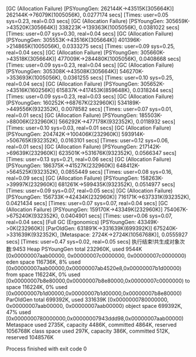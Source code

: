 [GC (Allocation Failure) [PSYoungGen: 262144K->43515K(305664K)] 262144K->76079K(1005056K), 0.0277174 secs] [Times: user=0.05 sys=0.23, real=0.03 secs] 
[GC (Allocation Failure) [PSYoungGen: 305659K->43520K(305664K)] 338223K->139363K(1005056K), 0.0381022 secs] [Times: user=0.07 sys=0.30, real=0.04 secs] 
[GC (Allocation Failure) [PSYoungGen: 305553K->43516K(305664K)] 401396K->214865K(1005056K), 0.0333275 secs] [Times: user=0.09 sys=0.25, real=0.04 secs] 
[GC (Allocation Failure) [PSYoungGen: 305660K->43518K(305664K)] 477009K->284480K(1005056K), 0.0408668 secs] [Times: user=0.09 sys=0.23, real=0.04 secs] 
[GC (Allocation Failure) [PSYoungGen: 305308K->43508K(305664K)] 546270K->353693K(1005056K), 0.0361255 secs] [Times: user=0.10 sys=0.25, real=0.04 secs] 
[GC (Allocation Failure) [PSYoungGen: 305652K->43516K(160256K)] 615837K->417453K(859648K), 0.0318244 secs] [Times: user=0.09 sys=0.23, real=0.03 secs] 
[GC (Allocation Failure) [PSYoungGen: 160252K->68767K(232960K)] 534189K->449556K(932352K), 0.0078582 secs] [Times: user=0.07 sys=0.01, real=0.01 secs] 
[GC (Allocation Failure) [PSYoungGen: 185503K->88006K(232960K)] 566292K->477178K(932352K), 0.0118932 secs] [Times: user=0.10 sys=0.03, real=0.01 secs] 
[GC (Allocation Failure) [PSYoungGen: 204742K->100406K(232960K)] 593914K->506765K(932352K), 0.0163101 secs] [Times: user=0.12 sys=0.06, real=0.01 secs] 
[GC (Allocation Failure) [PSYoungGen: 217142K->69639K(232960K)] 623501K->531676K(932352K), 0.0566347 secs] [Times: user=0.13 sys=0.21, real=0.06 secs] 
[GC (Allocation Failure) [PSYoungGen: 186375K->41527K(232960K)] 648412K->564525K(932352K), 0.0855449 secs] [Times: user=0.08 sys=0.16, real=0.09 secs] 
[GC (Allocation Failure) [PSYoungGen: 158263K->39997K(232960K)] 681261K->599435K(932352K), 0.0514977 secs] [Times: user=0.09 sys=0.07, real=0.05 secs] 
[GC (Allocation Failure) [PSYoungGen: 156733K->42434K(232960K)] 716171K->637331K(932352K), 0.0421434 secs] [Times: user=0.07 sys=0.07, real=0.04 secs] 
[GC (Allocation Failure) [PSYoungGen: 159170K->43349K(232960K)] 754067K->675240K(932352K), 0.0404901 secs] [Times: user=0.06 sys=0.07, real=0.04 secs] 
[Full GC (Ergonomics) [PSYoungGen: 43349K->0K(232960K)] [ParOldGen: 631891K->331639K(699392K)] 675240K->331639K(932352K), [Metaspace: 2724K->2724K(1056768K)], 0.0555927 secs] [Times: user=0.47 sys=0.02, real=0.05 secs] 
执行结束!共生成对象次数:9453
Heap
 PSYoungGen      total 232960K, used 9544K [0x00000007aab00000, 0x00000007c0000000, 0x00000007c0000000)
  eden space 116736K, 8% used [0x00000007aab00000,0x00000007ab4520e8,0x00000007b1d00000)
  from space 116224K, 0% used [0x00000007b8e80000,0x00000007b8e80000,0x00000007c0000000)
  to   space 116224K, 0% used [0x00000007b1d00000,0x00000007b1d00000,0x00000007b8e80000)
 ParOldGen       total 699392K, used 331639K [0x0000000780000000, 0x00000007aab00000, 0x00000007aab00000)
  object space 699392K, 47% used [0x0000000780000000,0x00000007943ddd98,0x00000007aab00000)
 Metaspace       used 2735K, capacity 4486K, committed 4864K, reserved 1056768K
  class space    used 297K, capacity 386K, committed 512K, reserved 1048576K

Process finished with exit code 0
